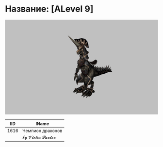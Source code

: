 # Название: [ALevel 9]

![t00008.png](t00008.png)

| IID | IName               |
|-----|---------------------|
| 1616 | Чемпион драконов |
|     | 𝓫𝔂 𝓥𝓲𝓬𝓽𝓸𝓻 𝓟𝓪𝓿𝓵𝓸𝓿   |